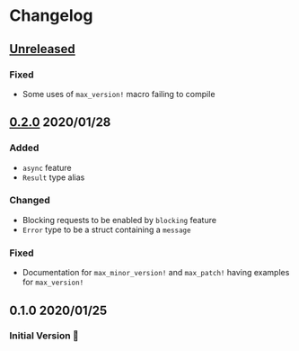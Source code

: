 # Changelog

## [Unreleased](https://github.com/spenserblack/check-latest-rs/compare/v0.2.0...master)
### Fixed
- Some uses of `max_version!` macro failing to compile

## [0.2.0] 2020/01/28
### Added
- `async` feature
- `Result` type alias

### Changed
- Blocking requests to be enabled by `blocking` feature
- `Error` type to be a struct containing a `message`

### Fixed
- Documentation for `max_minor_version!` and `max_patch!` having examples for `max_version!`

## 0.1.0 2020/01/25
### Initial Version :tada:

[0.2.0]: https://github.com/spenserblack/check-latest-rs/compare/v0.1.0...v0.2.0

